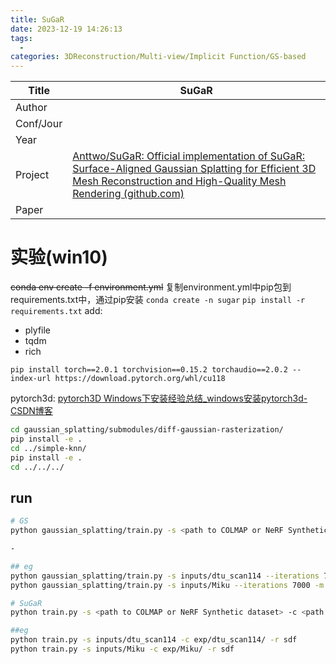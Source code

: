```yaml
---
title: SuGaR
date: 2023-12-19 14:26:13
tags:
  - 
categories: 3DReconstruction/Multi-view/Implicit Function/GS-based
---
```


| Title     | SuGaR |
| --------- | ----- |
| Author    |       |
| Conf/Jour |       |
| Year      |       |
| Project   | [Anttwo/SuGaR: Official implementation of SuGaR: Surface-Aligned Gaussian Splatting for Efficient 3D Mesh Reconstruction and High-Quality Mesh Rendering (github.com)](https://github.com/Anttwo/SuGaR)      |
| Paper     |       |

<!-- more -->

# 实验(win10)

~~conda env create -f environment.yml~~
复制environment.yml中pip包到requirements.txt中，通过pip安装
`conda create -n sugar`
`pip install -r requirements.txt`
add:
- plyfile
- tqdm
- rich

`pip install torch==2.0.1 torchvision==0.15.2 torchaudio==2.0.2 --index-url https://download.pytorch.org/whl/cu118`

pytorch3d: [pytorch3D Windows下安装经验总结_windows安装pytorch3d-CSDN博客](https://blog.csdn.net/m0_70229101/article/details/127196699)


```bash
cd gaussian_splatting/submodules/diff-gaussian-rasterization/
pip install -e .
cd ../simple-knn/
pip install -e .
cd ../../../
```

## run

```bash
# GS
python gaussian_splatting/train.py -s <path to COLMAP or NeRF Synthetic dataset> --iterations 7000 -m <path to the desired output directory>

-

## eg
python gaussian_splatting/train.py -s inputs/dtu_scan114 --iterations 7000 -m exp/dtu_scan114
python gaussian_splatting/train.py -s inputs/Miku --iterations 7000 -m exp/Miku

# SuGaR
python train.py -s <path to COLMAP or NeRF Synthetic dataset> -c <path to the Gaussian Splatting checkpoint> -r <"density" or "sdf">

##eg
python train.py -s inputs/dtu_scan114 -c exp/dtu_scan114/ -r sdf
python train.py -s inputs/Miku -c exp/Miku/ -r sdf
```